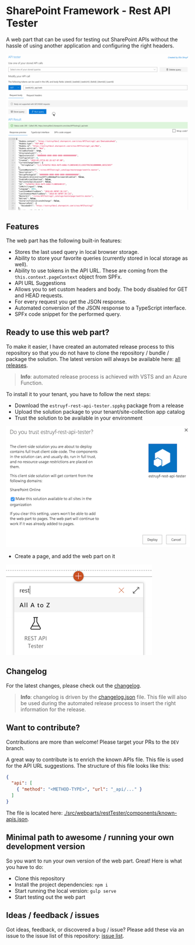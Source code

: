 # SharePoint Framework - Rest API Tester

A web part that can be used for testing out SharePoint APIs without the hassle of using another application and configuring the right headers.

![Rest API Tester](./assets/api-tester-demo.gif)

## Features

The web part has the following built-in features:

- Stores the last used query in local browser storage.
- Ability to store your favorite queries (currently stored in local storage as well).
- Ability to use tokens in the API URL. These are coming from the `this.context.pageContext` object from SPFx.
- API URL Suggestions
- Allows you to set custom headers and body. The body disabled for GET and HEAD requests.
- For every request you get the JSON response.
- Automated conversion of the JSON response to a TypeScript interface.
- SPFx code snippet for the performed query.

## Ready to use this web part?

To make it easier, I have created an automated release process to this repository so that you do not have to clone the repository / bundle / package the solution. The latest version will always be available here: [all releases](https://github.com/estruyf/spfx-rest-api-tester/releases).

> **Info**: automated release process is achieved with VSTS and an Azure Function.

To install it to your tenant, you have to follow the next steps:
- Download the `estruyf-rest-api-tester.sppkg` package from a release
- Upload the solution package to your tenant/site-collection app catalog
- Trust the solution to be available in your environment

![Trust the solution](./assets/trust-solution.png)

- Create a page, and add the web part on it

![Add web part to the page](./assets/add-to-page.png)

## Changelog

For the latest changes, please check out the [changelog](./CHANGELOG.md).

> **Info**: changelog is driven by the [changelog.json](./changelog.json) file. This file will also be used during the automated release process to insert the right information for the release.

## Want to contribute?

Contributions are more than welcome! Please target your PRs to the `DEV` branch. 

A great way to contribute is to enrich the known APIs file. This file is used for the API URL suggestions. The structure of this file looks like this:

```JSON
{
  "api": [
    { "method": "<METHOD-TYPE>", "url": "_api/..." }
  ]
}
```

The file is located here: [./src/webparts/restTester/components/known-apis.json](./src/webparts/restTester/components/known-apis.json).

## Minimal path to awesome / running your own development version

So you want to run your own version of the web part. Great! Here is what you have to do:

- Clone this repository
- Install the project dependencies: `npm i`
- Start running the local version: `gulp serve`
- Start testing out the web part

## Ideas / feedback / issues

Got ideas, feedback, or discovered a bug / issue? Please add these via an issue to the issue list of this repository: [issue list](https://github.com/estruyf/spfx-rest-api-tester/issues).
